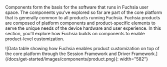 Components form the basis for the software that runs in Fuchsia user space. The
components you've explored so far are part of the core platform that is
generally common to all products running Fuchsia. Fuchsia products are composed
of platform components and product-specific elements to serve the unique needs
of the device hardware and user experience. In this section, you'll explore how
Fuchsia builds on components to enable product-level customization.

![Data table showing how Fuchsia enables product customization on top of the
core platform through the Session Framework and Driver Framework.]
(/docs/get-started/images/components/product.png){: width="582"}
